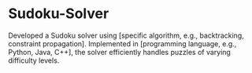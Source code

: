 # Sudoku-Solver
 Developed a Sudoku solver using [specific algorithm, e.g., backtracking, constraint propagation]. Implemented in [programming language, e.g., Python, Java, C++], the solver efficiently handles puzzles of varying difficulty levels.
